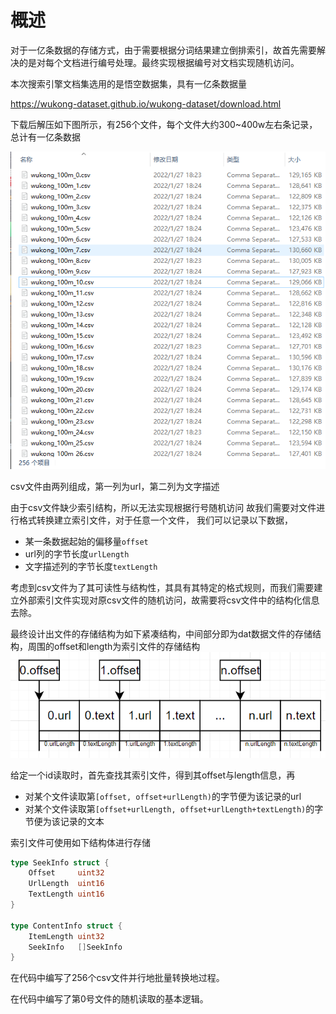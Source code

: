 # 概述
对于一亿条数据的存储方式，由于需要根据分词结果建立倒排索引，故首先需要解决的是对每个文档进行编号处理。最终实现根据编号对文档实现随机访问。

本次搜索引擎文档集选用的是悟空数据集，具有一亿条数据量

https://wukong-dataset.github.io/wukong-dataset/download.html

下载后解压如下图所示，有256个文件，每个文件大约300~400w左右条记录，总计有一亿条数据

![img.png](images/img.png)

csv文件由两列组成，第一列为url，第二列为文字描述

由于csv文件缺少索引结构，所以无法实现根据行号随机访问
故我们需要对文件进行格式转换建立索引文件，对于任意一个文件，
我们可以记录以下数据，
+ 某一条数据起始的偏移量`offset`
+ url列的字节长度`urlLength`
+ 文字描述列的字节长度`textLength`

考虑到csv文件为了其可读性与结构性，其具有其特定的格式规则，而我们需要建立外部索引文件实现对原csv文件的随机访问，故需要将csv文件中的结构化信息去除。

最终设计出文件的存储结构为如下紧凑结构，中间部分即为dat数据文件的存储结构，周围的offset和length为索引文件的存储结构
![](images/4698fe66.png)

给定一个id读取时，首先查找其索引文件，得到其offset与length信息，再

+ 对某个文件读取第`[offset, offset+urlLength)`的字节便为该记录的url
+ 对某个文件读取第`[offset+urlLength, offset+urlLength+textLength)`的字节便为该记录的文本

索引文件可使用如下结构体进行存储
```go
type SeekInfo struct {
	Offset     uint32
	UrlLength  uint16
	TextLength uint16
}

type ContentInfo struct {
	ItemLength uint32
	SeekInfo   []SeekInfo
}
```

在代码[](../tools/fileIndex/convert/main.go)中编写了256个csv文件并行地批量转换地过程。

在代码[](../tools/fileIndex/reader/main.go)中编写了第0号文件的随机读取的基本逻辑。